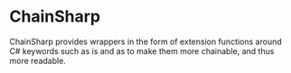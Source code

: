 # ChainSharp
ChainSharp provides wrappers in the form of extension functions around C# keywords such as is and as to make them more chainable, and thus more readable.
